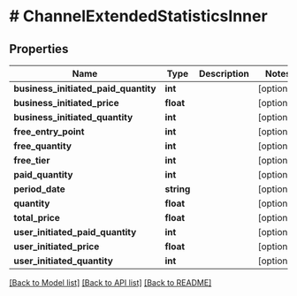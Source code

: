 # # ChannelExtendedStatisticsInner

## Properties

Name | Type | Description | Notes
------------ | ------------- | ------------- | -------------
**business_initiated_paid_quantity** | **int** |  | [optional]
**business_initiated_price** | **float** |  | [optional]
**business_initiated_quantity** | **int** |  | [optional]
**free_entry_point** | **int** |  | [optional]
**free_quantity** | **int** |  | [optional]
**free_tier** | **int** |  | [optional]
**paid_quantity** | **int** |  | [optional]
**period_date** | **string** |  | [optional]
**quantity** | **float** |  | [optional]
**total_price** | **float** |  | [optional]
**user_initiated_paid_quantity** | **int** |  | [optional]
**user_initiated_price** | **float** |  | [optional]
**user_initiated_quantity** | **int** |  | [optional]

[[Back to Model list]](../../README.md#models) [[Back to API list]](../../README.md#endpoints) [[Back to README]](../../README.md)
